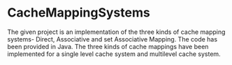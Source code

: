 # CacheMappingSystems
The given project is an implementation of the three kinds of cache mapping systems- Direct, Associative and set Associative Mapping. The code has been provided in Java. The three kinds of cache mappings have been implemented for a single level cache system and multilevel cache system.
